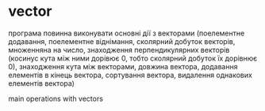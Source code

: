 vector
======
програма повинна виконувати основні дії з векторами (поелементне додавання, 
поелементне віднімання, 
сколярний добуток векторів, 
множенняна на число, 
знаходження перпендикулярних векторів (косинус кута між ними дорівює 0, тобто сколярний добуток їх дорівнює 0),
знаходження кута між векторами,
довжина вектора,
додавання елементів в кінець вектора,
сортування вектора,
видалення однакових елементів вектора)

main operations with vectors 

